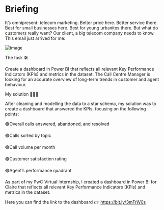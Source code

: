 # Briefing

It’s omnipresent: telecom marketing. Better price here. Better service there. Best for small businesses here. Best for young urbanites there. But what do customers really want? Our client, a big telecom company needs to know. This email just arrived for me:

![image](https://user-images.githubusercontent.com/106876207/232359133-0cb4ddb7-109b-415a-b9ce-2e158cde9150.png)

The task 🛠️

Create a dashboard in Power BI that reflects all relevant Key Performance Indicators (KPIs) and metrics in the dataset. The Call Centre Manager is looking for an accurate overview of long-term trends in customer and agent behaviour.

My solution 👨🏻‍💻

After cleaning and modelling the data to a star schema, my solution was to create a dashboard that answered the KPIs, focusing on the following points:

🟢Overall calls answered, abandoned, and resolved

🟢Calls sorted by topic

🟢Call volume per month

🟢Customer satisfaction rating

🟢Agent’s performance quadrant

As part of my PwC Virtual Internship, I created a dashboard in Power BI for Claire that reflects all relevant Key Performance Indicators (KPIs) and metrics in the dataset. 

Here you can find the link to the dashboard 👉 https://bit.ly/3mFrW0s 

